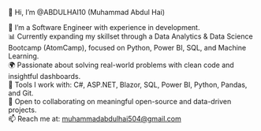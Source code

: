 👋 Hi, I’m @ABDULHAI10 (Muhammad Abdul Hai)

💼 I’m a Software Engineer with experience in development.  
📊 Currently expanding my skillset through a Data Analytics & Data Science Bootcamp (AtomCamp), focused on Python, Power BI, SQL, and Machine Learning.  
🌍 Passionate about solving real-world problems with clean code and insightful dashboards.  
🔧 Tools I work with: C#, ASP.NET, Blazor, SQL, Power BI, Python, Pandas, and Git.  
🚀 Open to collaborating on meaningful open-source and data-driven projects.  
📫 Reach me at: muhammadabdulhai504@gmail.com

